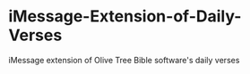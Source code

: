 # iMessage-Extension-of-Daily-Verses
iMessage extension of Olive Tree Bible software's daily verses
